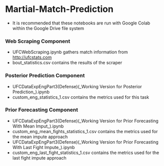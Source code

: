 # Martial-Match-Prediction
* It is recommended that these notebooks are run with Google Colab within the Google Drive file system
### Web Scraping Component
* UFCWebScraping.ipynb gathers match information from http://ufcstats.com
* bout_statistics.csv contains the results of the scraper
### Posterior Prediction Component
* UFCDataExpEngPart3(Defense)(\_Working Version for Posterior Prediction\_).ipynb
* custom_eng_statistics_1.csv contains the metrics used for this task
### Prior Forecasting Component
* UFCDataExpEngPart3(Defense)(\_Working Version for Prior Forecasting With Mean Imput\_).ipynb
* custom_eng_mean_fights_statistics_1.csv contains the metrics used for the mean impute approach
* UFCDataExpEngPart3(Defense)(\_Working Version for Prior Forecasting With Last Fight Impute\_).ipynb
* custom_eng_last_fight_statistics_1.csv contains the metrics used for the last fight impute approach
